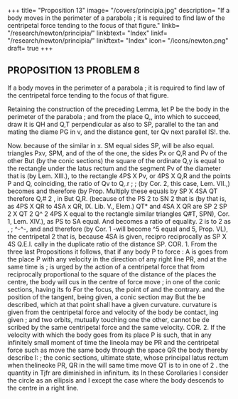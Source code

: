 +++
title= "Proposition 13"
image= "/covers/principia.jpg"
description= "If a body moves in the perimeter of a parabola ; it is required to find law of the centripetal force tending to the focus of that figure."
linkb= "/research/newton/principia/"
linkbtext= "Index"
linkf= "/research/newton/principia/"
linkftext= "Index"
icon= "/icons/newton.png"
draft= true
+++


## PROPOSITION 13 PROBLEM 8

If a body moves in the perimeter of a parabola ; it is required to find law of the centripetal force tending to the focus of that figure.

Retaining the construction
of the preceding Lemma, let P
be the body in the perimeter
of the parabola
;
and from the
place Q,, into which
to succeed,
draw
it is
QH
and Q,T perpendicular
as also
to
SP,
parallel to the tan
and mating the diame
PG in v, and the distance
gent,
ter
Qv
next
parallel
IS!.
the.


Now. because of the similar
in x.
SM
equal sides SP,
will be also equal.
triangles Pxv, SPM, and of the
of the one, the sides Px or Q,R and Pv of the other
But (by the conic sections) the square of the ordinate
Q,y is equal to the rectangle under the latus rectum and the segment Pv
of the diameter that is (by Lem. XIII.), to the rectangle 4PS X Pv, or
4PS X Q,R and the points P and Q, coinciding, the ratio of Qv to Q,.r
;
;
(by Cor. 2,
this case,
Lem.
VII.,)
becomes
and therefore (by Prop.
Multiply these equals by
SP X 4SA
QT
therefore Q,# 2 , in
But
Q,R.
(because of the
PS 2 to SN 2 that is (by
that is, as 4PS X QR to 4SA x QR,
IX. Lib. V., Elem.) QT* and 4SA X QR are
SP 2
SP 2 X QT 2
Q^
2
4PS X
equal to the rectangle
similar triangles Q#T, SPN),
Cor. 1, Lem. XIV.), as PS to SA
equal.
And
becomes a ratio of equality.
2
is to
2
as
,
;
^-^-,
and
and therefore (by Cor.
1
-will become
^5
equal
and
5, Prop. VL), the centripetal
2
that is, because 4SA is given, recipro
reciprocally as SP X 4S
Q.E.I.
cally in the duplicate ratio of the distance SP.
COR. 1. From the three last Propositions it follows, that if any body P
to
force
:
A
is
goes from the place
P
with any velocity in the direction of any right line
PR, and at the same time
is
;
is
urged by the action of a centripetal force that
from
reciprocally proportional to the square of the distance of the places
the centre, the body will
cus in the centre of force
move
;
in one of the conic sections, having its fo
For the focus, the point of
and the contrary.
and the position of the tangent, being given, a conic section may
But the
be described, which at that point shall have a given curvature.
curvature is given from the centripetal force and velocity of the body be
contact,
ing given
;
and two
orbits,
mutually touching one the other, cannot be de
scribed by the same centripetal force and the same velocity.
COR. 2. If the velocity with which the body goes from its place P is
such, that in any infinitely small moment of time the lineola
may be
PR
and the centripetal force such as
move the same body through the space QR the body
thereby describe I:
;
the conic sections,
ultimate state,
whose principal latus rectum
when thelineoke PR,
QR
in the
will
same time
move
QT
is
to
in one of
2
.
the quantity
in
Tjfr
are diminished in infinitum.
its
In
these Corollaries I consider the circle as an ellipsis and I except the case
where the body descends to the centre in a right line.

